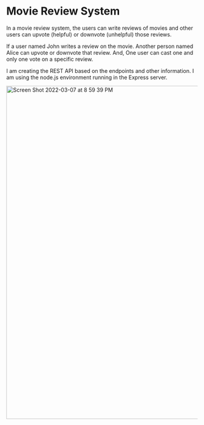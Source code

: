 # Movie Review System

In a movie review system, the users can write reviews of movies and other users can upvote (helpful) or downvote (unhelpful) those reviews. 

If a user named John writes a review on the movie. Another person named Alice can upvote or downvote that review. 
And, One user can cast one and only one vote on a specific review. 

I am creating the REST API based on the endpoints and other information. 
I am using the node.js environment running in the Express server.

<img width="878" alt="Screen Shot 2022-03-07 at 8 59 39 PM" src="https://user-images.githubusercontent.com/67757251/157157769-cb474d60-52a3-4d3b-b1a7-2c6b74caa93a.png">
